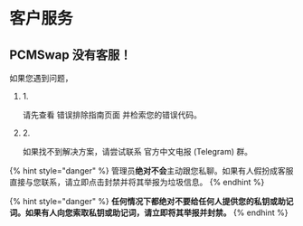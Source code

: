 # 客户服务

## PCMSwap 没有客服！

如果您遇到问题，

1.  1\.

    请先查看 错误排除指南页面 并检索您的错误代码。
2.  2\.

    如果找不到解决方案，请尝试联系 官方中文电报 (Telegram) 群。

{% hint style="danger" %}
管理员**绝对不会**主动跟您私聊。如果有人假扮成客服直接与您联系，请立即点击封禁并将其举报为垃圾信息。
{% endhint %}

{% hint style="danger" %}
**任何情况下都绝对不要给任何人提供您的私钥或助记词。如果有人向您索取私钥或助记词，请立即将其举报并封禁。**
{% endhint %}

​
